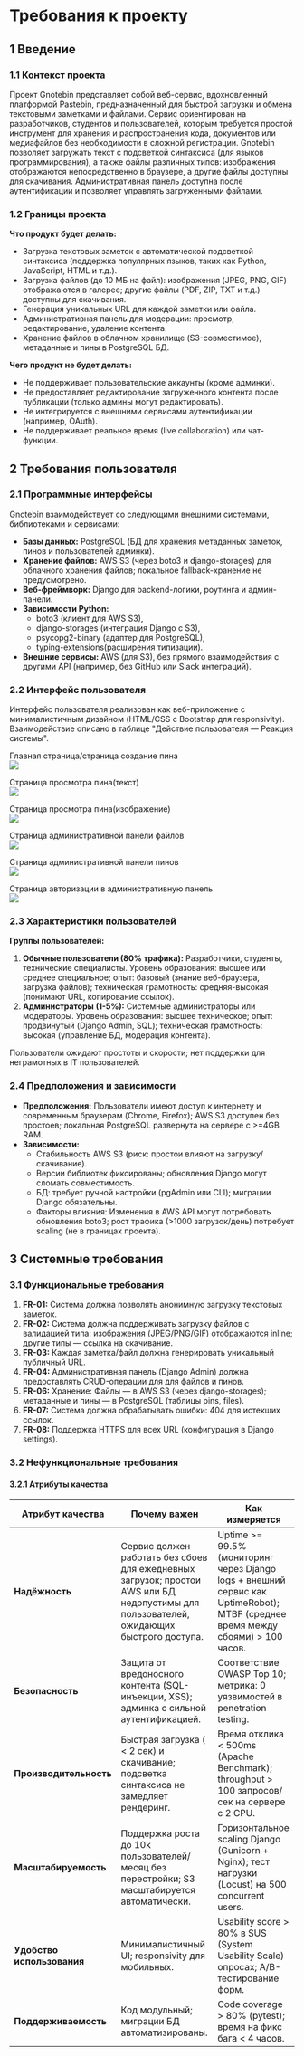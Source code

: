 # Требования к проекту

## 1 Введение

### 1.1 Контекст проекта
Проект Gnotebin представляет собой веб-сервис, вдохновленный платформой Pastebin, предназначенный для быстрой загрузки и обмена текстовыми заметками и файлами. Сервис ориентирован на разработчиков, студентов и пользователей, которым требуется простой инструмент для хранения и распространения кода, документов или медиафайлов без необходимости в сложной регистрации. Gnotebin позволяет загружать текст с подсветкой синтаксиса (для языков программирования), а также файлы различных типов: изображения отображаются непосредственно в браузере, а другие файлы доступны для скачивания. Административная панель доступна после аутентификации и позволяет управлять загруженными файлами.

### 1.2 Границы проекта
**Что продукт будет делать:**
- Загрузка текстовых заметок с автоматической подсветкой синтаксиса (поддержка популярных языков, таких как Python, JavaScript, HTML и т.д.).
- Загрузка файлов (до 10 МБ на файл): изображения (JPEG, PNG, GIF) отображаются в галерее; другие файлы (PDF, ZIP, TXT и т.д.) доступны для скачивания.
- Генерация уникальных URL для каждой заметки или файла.
- Административная панель для модерации: просмотр, редактирование, удаление контента.
- Хранение файлов в облачном хранилище (S3-совместимое), метаданные и пины в PostgreSQL БД.

**Чего продукт не будет делать:**
- Не поддерживает пользовательские аккаунты (кроме админки).
- Не предоставляет редактирование загруженного контента после публикации (только админы могут редактировать).
- Не интегрируется с внешними сервисами аутентификации (например, OAuth).
- Не поддерживает реальное время (live collaboration) или чат-функции.

## 2 Требования пользователя

### 2.1 Программные интерфейсы
Gnotebin взаимодействует со следующими внешними системами, библиотеками и сервисами:

- **Базы данных:** PostgreSQL (БД для хранения метаданных заметок, пинов и пользователей админки).
- **Хранение файлов:** AWS S3 (через boto3 и django-storages) для облачного хранения файлов; локальное fallback-хранение не предусмотрено.
- **Веб-фреймворк:** Django для backend-логики, роутинга и админ-панели.
- **Зависимости Python:** 
  - boto3 (клиент для AWS S3),
  - django-storages (интеграция Django с S3),
  - psycopg2-binary (адаптер для PostgreSQL),
  - typing-extensions(расширения типизации).
- **Внешние сервисы:** AWS (для S3), без прямого взаимодействия с другими API (например, без GitHub или Slack интеграций).

### 2.2 Интерфейс пользователя
Интерфейс пользователя реализован как веб-приложение с минималистичным дизайном (HTML/CSS с Bootstrap для responsivity). Взаимодействие описано в таблице "Действие пользователя — Реакция системы".

Главная страница/страница создание пина<br>
![](https://github.com/Anton-Euro/gnotebin-lab/blob/main/Mockups/pin_create.jpg?raw=true)

Страница просмотра пина(текст)<br>
![](https://github.com/Anton-Euro/gnotebin-lab/blob/main/Mockups/pin_text.jpg?raw=true)

Страница просмотра пина(изображение)<br>
![](https://github.com/Anton-Euro/gnotebin-lab/blob/main/Mockups/pin_image.jpg?raw=true)

Страница административной панели файлов<br>
![](https://github.com/Anton-Euro/gnotebin-lab/blob/main/Mockups/admin_drive.jpg?raw=true)

Страница административной панели пинов<br>
![](https://github.com/Anton-Euro/gnotebin-lab/blob/main/Mockups/admin_pins.jpg?raw=true)

Страница авторизации в административную панель<br>
![](https://github.com/Anton-Euro/gnotebin-lab/blob/main/Mockups/login.jpg?raw=true)

### 2.3 Характеристики пользователей
**Группы пользователей:**
1. **Обычные пользователи (80% трафика):** Разработчики, студенты, технические специалисты. Уровень образования: высшее или среднее специальное; опыт: базовый (знание веб-браузера, загрузка файлов); техническая грамотность: средняя-высокая (понимают URL, копирование ссылок).
2. **Администраторы (1-5%):** Системные администраторы или модераторы. Уровень образования: высшее техническое; опыт: продвинутый (Django Admin, SQL); техническая грамотность: высокая (управление БД, модерация контента).

Пользователи ожидают простоты и скорости; нет поддержки для неграмотных в IT пользователей.

### 2.4 Предположения и зависимости
- **Предположения:** Пользователи имеют доступ к интернету и современным браузерам (Chrome, Firefox); AWS S3 доступен без простоев; локальная PostgreSQL развернута на сервере с >=4GB RAM.
- **Зависимости:** 
  - Стабильность AWS S3 (риск: простои влияют на загрузку/скачивание).
  - Версии библиотек фиксированы; обновления Django могут сломать совместимость.
  - БД: требует ручной настройки (pgAdmin или CLI); миграции Django обязательны.
  - Факторы влияния: Изменения в AWS API могут потребовать обновления boto3; рост трафика (>1000 загрузок/день) потребует scaling (не в границах проекта).

## 3 Системные требования

### 3.1 Функциональные требования
1. **FR-01:** Система должна позволять анонимную загрузку текстовых заметок.
2. **FR-02:** Система должна поддерживать загрузку файлов  с валидацией типа: изображения (JPEG/PNG/GIF) отображаются inline; другие типы — ссылка на скачивание.
3. **FR-03:** Каждая заметка/файл должна генерировать уникальный публичный URL.
4. **FR-04:** Административная панель (Django Admin) должна предоставлять CRUD-операции для для файлов и пинов.
5. **FR-06:** Хранение: Файлы — в AWS S3 (через django-storages); метаданные и пины — в PostgreSQL (таблицы pins, files).
6. **FR-07:** Система должна обрабатывать ошибки: 404 для истекших ссылок.
7. **FR-08:** Поддержка HTTPS для всех URL (конфигурация в Django settings).

### 3.2 Нефункциональные требования

#### 3.2.1 Атрибуты качества
| Атрибут качества | Почему важен | Как измеряется |
|-------------------|--------------|---------------|
| **Надёжность** | Сервис должен работать без сбоев для ежедневных загрузок; простои AWS или БД недопустимы для пользователей, ожидающих быстрого доступа. | Uptime >= 99.5% (мониторинг через Django logs + внешний сервис как UptimeRobot); MTBF (среднее время между сбоями) > 100 часов. |
| **Безопасность** | Защита от вредоносного контента (SQL-инъекции, XSS); админка с сильной аутентификацией. | Соответствие OWASP Top 10; метрика: 0 уязвимостей в penetration testing. |
| **Производительность** | Быстрая загрузка ( < 2 сек) и скачивание; подсветка синтаксиса не замедляет рендеринг. | Время отклика < 500ms (Apache Benchmark); throughput > 100 запросов/сек на сервере с 2 CPU. |
| **Масштабируемость** | Поддержка роста до 10k пользователей/месяц без перестройки; S3 масштабируется автоматически. | Горизонтальное scaling Django (Gunicorn + Nginx); тест нагрузки (Locust) на 500 concurrent users. |
| **Удобство использования** | Минималистичный UI; responsivity для мобильных. | Usability score > 80% в SUS (System Usability Scale) опросах; A/B-тестирование форм. |
| **Поддерживаемость** | Код модульный; миграции БД автоматизированы. | Code coverage > 80% (pytest); время на фикс бага < 4 часов.

